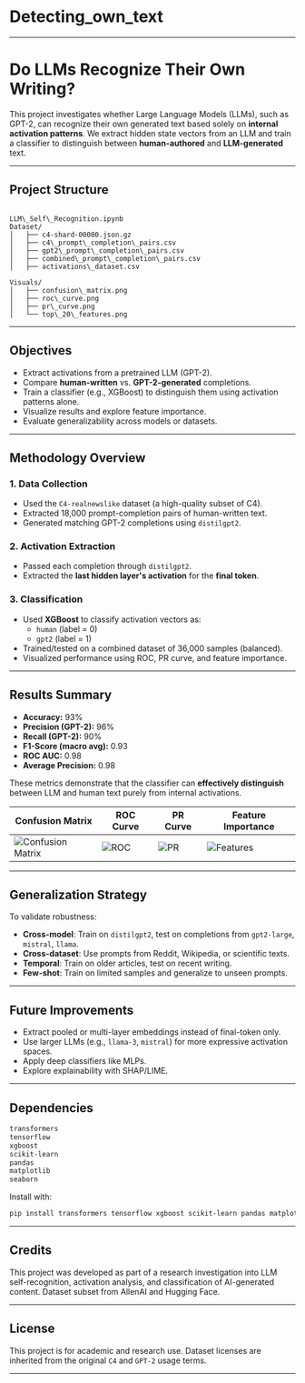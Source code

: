 # Detecting_own_text


---

# Do LLMs Recognize Their Own Writing?

This project investigates whether Large Language Models (LLMs), such as GPT-2, can recognize their own generated text based solely on **internal activation patterns**. We extract hidden state vectors from an LLM and train a classifier to distinguish between **human-authored** and **LLM-generated** text.

---

## Project Structure

```

LLM\_Self\_Recognition.ipynb
Dataset/
│   ├── c4-shard-00000.json.gz              
│   ├── c4\_prompt\_completion\_pairs.csv      
│   ├── gpt2\_prompt\_completion\_pairs.csv    
│   ├── combined\_prompt\_completion\_pairs.csv
│   ├── activations\_dataset.csv             

Visuals/
│   ├── confusion\_matrix.png
│   ├── roc\_curve.png
│   ├── pr\_curve.png
│   └── top\_20\_features.png

````

---

## Objectives

- Extract activations from a pretrained LLM (GPT-2).
- Compare **human-written** vs. **GPT-2-generated** completions.
- Train a classifier (e.g., XGBoost) to distinguish them using activation patterns alone.
- Visualize results and explore feature importance.
- Evaluate generalizability across models or datasets.

---

## Methodology Overview

### 1. **Data Collection**
- Used the `C4-realnewslike` dataset (a high-quality subset of C4).
- Extracted 18,000 prompt-completion pairs of human-written text.
- Generated matching GPT-2 completions using `distilgpt2`.

### 2. **Activation Extraction**
- Passed each completion through `distilgpt2`.
- Extracted the **last hidden layer's activation** for the **final token**.


### 3. **Classification**
- Used **XGBoost** to classify activation vectors as:
  - `human` (label = 0)
  - `gpt2` (label = 1)
- Trained/tested on a combined dataset of 36,000 samples (balanced).
- Visualized performance using ROC, PR curve, and feature importance.

---

## Results Summary

- **Accuracy:** 93%
- **Precision (GPT-2):** 96%
- **Recall (GPT-2):** 90%
- **F1-Score (macro avg):** 0.93
- **ROC AUC:** 0.98
- **Average Precision:** 0.98

These metrics demonstrate that the classifier can **effectively distinguish** between LLM and human text purely from internal activations.

| Confusion Matrix | ROC Curve | PR Curve | Feature Importance |
|------------------|-----------|----------|---------------------|
| ![Confusion Matrix](<img width="600" height="500" alt="Image" src="https://github.com/user-attachments/assets/499d048d-6788-43b7-a8df-88a969bbff4b" />) | ![ROC](Visuals/roc_curve.png) | ![PR](Visuals/pr_curve.png) | ![Features](Visuals/top_20_features.png) |

---

## Generalization Strategy

To validate robustness:
- **Cross-model**: Train on `distilgpt2`, test on completions from `gpt2-large`, `mistral`, `llama`.
- **Cross-dataset**: Use prompts from Reddit, Wikipedia, or scientific texts.
- **Temporal**: Train on older articles, test on recent writing.
- **Few-shot**: Train on limited samples and generalize to unseen prompts.

---

## Future Improvements

- Extract pooled or multi-layer embeddings instead of final-token only.
- Use larger LLMs (e.g., `llama-3`, `mistral`) for more expressive activation spaces.
- Apply deep classifiers like MLPs.
- Explore explainability with SHAP/LIME.

---

## Dependencies

```bash
transformers
tensorflow
xgboost
scikit-learn
pandas
matplotlib
seaborn
````

Install with:

```bash
pip install transformers tensorflow xgboost scikit-learn pandas matplotlib seaborn
```

---

## Credits

This project was developed as part of a research investigation into LLM self-recognition, activation analysis, and classification of AI-generated content. Dataset subset from AllenAI and Hugging Face.

---

## License

This project is for academic and research use. Dataset licenses are inherited from the original `C4` and `GPT-2` usage terms.

---


